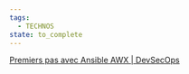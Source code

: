 ```yaml
---
tags:
  - TECHNOS
state: to_complete
---
```


[Premiers pas avec Ansible AWX | DevSecOps](https://blog.stephane-robert.info/post/ansible-awx-getting-started/)
